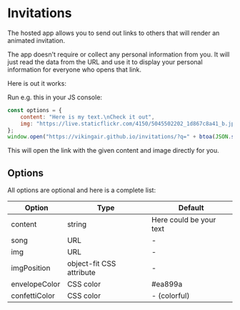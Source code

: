 # Invitations

The hosted app allows you to send out links to others that will render an animated invitation.

The app doesn't require or collect any personal information from you. It will just read the data from the URL
and use it to display your personal information for everyone who opens that link.

Here is out it works:

Run e.g. this in your JS console:

```js
const options = {
    content: "Here is my text.\nCheck it out",
    img: "https://live.staticflickr.com/4150/5045502202_1d867c8a41_b.jpg"
};
window.open("https://vikingair.github.io/invitations/?q=" + btoa(JSON.stringify(options)));
```

This will open the link with the given content and image directly for you.

## Options

All options are optional and here is a complete list:

| Option | Type | Default |
|-|-|-|
| content | string | Here could be your text |
| song | URL | - |
| img | URL | - |
| imgPosition | object-fit CSS attribute | - |
| envelopeColor | CSS color | #ea899a |
| confettiColor | CSS color | - (colorful) |
